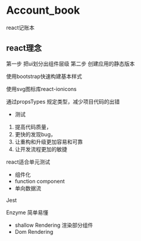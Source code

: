 # Account_book
react记账本

## react理念
第一步 把ui划分出组件层级
第二步 创建应用的静态版本

使用bootstrap快速构建基本样式

使用svg图标库react-ionicons

通过propsTypes 规定类型，减少项目代码的出错


- 测试
1. 提高代码质量，
2. 更快的发现bug，
3. 让重构和升级更加容易和可靠
4. 让开发流程更加的敏捷

react适合单元测试
- 组件化
- function component
- 单向数据流

Jest

Enzyme
简单易懂
- shallow Rendering 渲染部分组件
- Dom Rendering